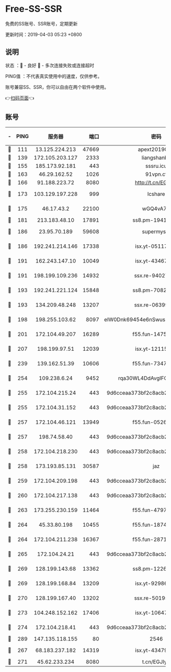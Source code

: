 # Free-SS-SSR

免费的SS账号、SSR账号，定期更新

更新时间：2019-04-03 05:23 +0800

## 说明

状态     ：🙂 - 良好 🙁 - 多次连接失败或连接超时

PING值   ：不代表真实使用中的速度，仅供参考。

账号兼容SS、SSR，你可以自由在两个软件中使用。

👉[扫码页面](https://liesauer.github.io/Free-SS-SSR/)👈

## 账号

|-|PING|服务器|端口|密码|加密方式|区域|
|:----:|:----:|:-----:|-----:|:----:|:----:|:----:|
|🙂|111|13.125.224.213|47669|apext2019001|chacha20|KR|
|🙂|139|172.105.203.127|2333|liangshanbo|chacha20|JP|
|🙂|155|185.173.92.181|443|sssru.icu|rc4-md5|RU|
|🙂|163|46.29.162.52|1026|91vpn.cf|rc4-md5|RU|
|🙂|166|91.188.223.72|8080|http://t.cn/EGJIyrl|rc4-md5|RU|
|🙂|173|103.129.197.228|999|lcshare|aes-256-cfb|US|
|🙂|175|46.17.43.2|22100|wGQ4vA7D|aes-256-gcm|RU|
|🙂|181|213.183.48.10|17891|ss8.pm-19418557|rc4-md5|RU|
|🙂|186|23.95.70.189|59608|supermyssr|chacha20-ietf|US|
|🙂|186|192.241.214.146|17338|isx.yt-05117386|aes-256-cfb|US|
|🙂|191|162.243.147.10|10049|isx.yt-43467068|aes-256-cfb|US|
|🙂|191|198.199.109.236|14932|ssx.re-94027376|aes-256-cfb|US|
|🙂|193|192.241.221.124|15848|ss8.pm-70821304|aes-256-cfb|US|
|🙂|193|134.209.48.248|13207|ssx.re-06399370|aes-256-cfb|US|
|🙂|198|198.255.103.62|8097|eIW0Dnk69454e6nSwuspv9DmS201tQ0D|aes-256-cfb|US|
|🙂|201|172.104.49.207|16289|f55.fun-14753338|aes-256-cfb|SG|
|🙂|207|198.199.97.51|12039|isx.yt-12115421|aes-256-cfb|US|
|🙂|239|139.162.51.39|10606|f55.fun-73475767|aes-256-cfb|SG|
|🙂|254|109.238.6.24|9452|rqa30WL4DdAvgIFG6Fs3znzTa|aes-256-cfb|FR|
|🙂|255|172.104.215.24|443|9d6cceaa373bf2c8acb22e60b6a58be6|aes-256-cfb|US|
|🙂|255|172.104.31.152|443|9d6cceaa373bf2c8acb22e60b6a58be6|aes-256-cfb|US|
|🙂|257|172.104.46.121|13949|f55.fun-05262034|aes-256-cfb|SG|
|🙂|257|198.74.58.40|443|9d6cceaa373bf2c8acb22e60b6a58be6|aes-256-cfb|US|
|🙂|258|172.104.218.230|443|9d6cceaa373bf2c8acb22e60b6a58be6|aes-256-cfb|US|
|🙂|258|173.193.85.131|30587|jaz|aes-256-cfb|US|
|🙂|259|172.104.209.198|443|9d6cceaa373bf2c8acb22e60b6a58be6|aes-256-cfb|US|
|🙂|260|172.104.217.138|443|9d6cceaa373bf2c8acb22e60b6a58be6|aes-256-cfb|US|
|🙂|263|173.255.230.159|11464|f55.fun-47976795|aes-256-cfb|US|
|🙂|264|45.33.80.198|10455|f55.fun-18747830|aes-256-cfb|US|
|🙂|264|172.104.211.238|16367|f55.fun-28710915|aes-256-cfb|US|
|🙂|265|172.104.24.21|443|9d6cceaa373bf2c8acb22e60b6a58be6|aes-256-cfb|US|
|🙂|269|128.199.143.68|13362|ss8.pm-12261880|aes-256-cfb|SG|
|🙂|269|128.199.168.84|13209|isx.yt-92986955|aes-256-cfb|SG|
|🙂|270|128.199.167.40|13202|ssx.re-50195661|aes-256-cfb|SG|
|🙂|273|104.248.152.162|17406|isx.yt-10647855|aes-256-cfb|SG|
|🙂|274|172.104.218.41|443|9d6cceaa373bf2c8acb22e60b6a58be6|aes-256-cfb|US|
|🙂|289|147.135.118.155|80|2546|chacha20|US|
|🙂|267|68.183.237.182|14319|isx.yt-43479630|aes-256-cfb|SG|
|🙂|271|45.62.233.234|8080|t.cn/EGJIyrl|rc4-md5|CA|
